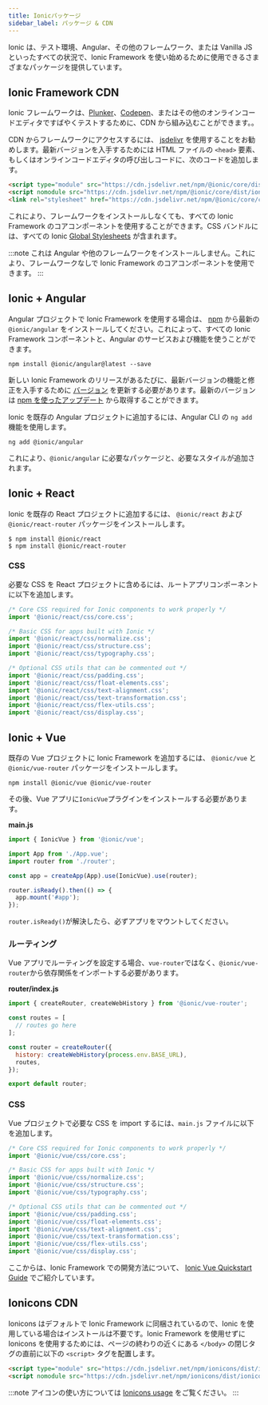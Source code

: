 ```yaml
---
title: Ionicパッケージ
sidebar_label: パッケージ & CDN
---
```


<head>
  <title>Ionic Framework Packages: CDN, Angular, Vue, and React</title>
  <meta
    name="description"
    content="View our different packages that can be used to quickly start using Ionic Framework or Ionicons CDN in a test environment, Angular, Vue, React, or none at all."
  />
</head>

Ionic は、テスト環境、Angular、その他のフレームワーク、または Vanilla JS といったすべての状況で、Ionic Framework を使い始めるために使用できるさまざまなパッケージを提供しています。

## Ionic Framework CDN

Ionic フレームワークは、[Plunker](https://plnkr.co/)、[Codepen](https://codepen.io)、またはその他のオンラインコードエディタですばやくテストするために、CDN から組み込むことができます。。

CDN からフレームワークにアクセスするには、 [jsdelivr](https://www.jsdelivr.com/) を使用することをお勧めします。最新バージョンを入手するためには HTML ファイルの `<head>` 要素、もしくはオンラインコードエディタの呼び出しコードに、次のコードを追加します。

```html
<script type="module" src="https://cdn.jsdelivr.net/npm/@ionic/core/dist/ionic/ionic.esm.js"></script>
<script nomodule src="https://cdn.jsdelivr.net/npm/@ionic/core/dist/ionic/ionic.js"></script>
<link rel="stylesheet" href="https://cdn.jsdelivr.net/npm/@ionic/core/css/ionic.bundle.css" />
```

これにより、フレームワークをインストールしなくても、すべての Ionic Framework のコアコンポーネントを使用することができます。CSS バンドルには、すべての Ionic [Global Stylesheets](../layout/global-stylesheets) が含まれます。

:::note
これは Angular や他のフレームワークをインストールしません。これにより、フレームワークなしで Ionic Framework のコアコンポーネントを使用できます。
:::

## Ionic + Angular

Angular プロジェクトで Ionic Framework を使用する場合は、 [npm](../reference/glossary.md#npm) から最新の `@ionic/angular` をインストールしてください。これによって、すべての Ionic Framework コンポーネントと、Angular のサービスおよび機能を使うことができます。

```shell
npm install @ionic/angular@latest --save
```

新しい Ionic Framework のリリースがあるたびに、最新バージョンの機能と修正を入手するために [バージョン](../reference/versioning.md) を更新する必要があります。最新のバージョンは [npm を使ったアップデート](../developing/tips.md#updating-dependencies) から取得することができます。

Ionic を既存の Angular プロジェクトに追加するには、Angular CLI の `ng add` 機能を使用します。

```shell
ng add @ionic/angular
```

これにより、`@ionic/angular` に必要なパッケージと、必要なスタイルが追加されます。

## Ionic + React

Ionic を既存の React プロジェクトに追加するには、 `@ionic/react` および `@ionic/react-router` パッケージをインストールします。

```shell
$ npm install @ionic/react
$ npm install @ionic/react-router
```

### CSS

必要な CSS を React プロジェクトに含めるには、ルートアプリコンポーネントに以下を追加します。

```javascript
/* Core CSS required for Ionic components to work properly */
import '@ionic/react/css/core.css';

/* Basic CSS for apps built with Ionic */
import '@ionic/react/css/normalize.css';
import '@ionic/react/css/structure.css';
import '@ionic/react/css/typography.css';

/* Optional CSS utils that can be commented out */
import '@ionic/react/css/padding.css';
import '@ionic/react/css/float-elements.css';
import '@ionic/react/css/text-alignment.css';
import '@ionic/react/css/text-transformation.css';
import '@ionic/react/css/flex-utils.css';
import '@ionic/react/css/display.css';
```

## Ionic + Vue

既存の Vue プロジェクトに Ionic Framework を追加するには、 `@ionic/vue` と `@ionic/vue-router` パッケージをインストールします。

```shell
npm install @ionic/vue @ionic/vue-router
```

その後、Vue アプリに`IonicVue`プラグインをインストールする必要があります。

**main.js**

```javascript
import { IonicVue } from '@ionic/vue';

import App from './App.vue';
import router from './router';

const app = createApp(App).use(IonicVue).use(router);

router.isReady().then(() => {
  app.mount('#app');
});
```

`router.isReady()`が解決したら、必ずアプリをマウントしてください。

### ルーティング

Vue アプリでルーティングを設定する場合、`vue-router`ではなく、`@ionic/vue-router`から依存関係をインポートする必要があります。

**router/index.js**

```javascript
import { createRouter, createWebHistory } from '@ionic/vue-router';

const routes = [
  // routes go here
];

const router = createRouter({
  history: createWebHistory(process.env.BASE_URL),
  routes,
});

export default router;
```

### CSS

Vue プロジェクトで必要な CSS を import するには、`main.js` ファイルに以下を追加します。

```javascript
/* Core CSS required for Ionic components to work properly */
import '@ionic/vue/css/core.css';

/* Basic CSS for apps built with Ionic */
import '@ionic/vue/css/normalize.css';
import '@ionic/vue/css/structure.css';
import '@ionic/vue/css/typography.css';

/* Optional CSS utils that can be commented out */
import '@ionic/vue/css/padding.css';
import '@ionic/vue/css/float-elements.css';
import '@ionic/vue/css/text-alignment.css';
import '@ionic/vue/css/text-transformation.css';
import '@ionic/vue/css/flex-utils.css';
import '@ionic/vue/css/display.css';
```

ここからは、Ionic Framework での開発方法について、 [Ionic Vue Quickstart Guide](https://ionicframework.com/docs/vue/quickstart) でご紹介しています。

## Ionicons CDN

Ionicons はデフォルトで Ionic Framework に同梱されているので、Ionic を使用している場合はインストールは不要です。Ionic Framework を使用せずに Ionicons を使用するためには、ページの終わりの近くにある `</body>` の閉じタグの直前に以下の `<script>` タグを配置します。

```html
<script type="module" src="https://cdn.jsdelivr.net/npm/ionicons/dist/ionicons/ionicons.esm.js"></script>
<script nomodule src="https://cdn.jsdelivr.net/npm/ionicons/dist/ionicons/ionicons.js"></script>
```

:::note
アイコンの使い方については [Ionicons usage](https://ionic.io/ionicons/usage) をご覧ください。
:::

